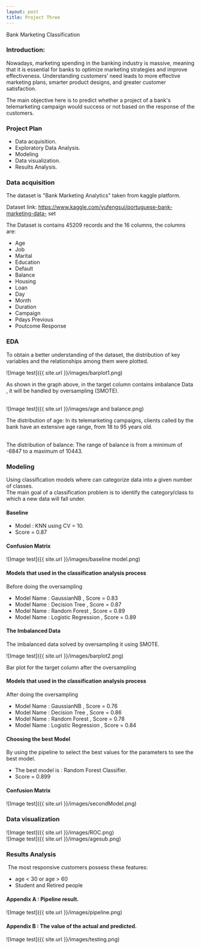 ```yaml
---
layout: post
title: Project Three
---
```

Bank Marketing Classification

### Introduction:

Nowadays, marketing spending in the banking industry is massive, meaning that it is essential for banks to optimize marketing strategies and improve effectiveness. Understanding customers’ need leads to more effective marketing plans, smarter product designs, and greater customer satisfaction. <br>


The main objective here is to predict whether a project of a bank's telemarketing campaign would success or not based on the response of the customers.<br>


### Project Plan

* Data acquisition.
* Exploratory Data Analysis.
* Modeling
* Data visualization.
* Results Analysis.


### Data acquisition

The dataset is "Bank Marketing Analytics" taken from kaggle platform.<br>

Dataset link: https://www.kaggle.com/yufengsui/portuguese-bank-marketing-data- set<br>

The Dataset is contains 45209 records and the 16 columns, the columns are: <br>

* Age
* Job
* Marital
* Education
* Default
* Balance
* Housing
* Loan
* Day
* Month
* Duration
* Campaign
* Pdays Previous
* Poutcome Response

### EDA

To obtain a better understanding of the dataset, the distribution of key variables and the relationships among them were plotted.


![Image test]({{ site.url }}/images/barplot1.png) <br>

As shown in the graph above, in the target column contains imbalance Data , it will be handled by oversampling (SMOTE).<br><br>

![Image test]({{ site.url }}/images/age and balance.png) <br>


The distribution of age: In its telemarketing campaigns, clients called by the bank have an extensive age range, from 18 to 95 years old.<br><br>

The distribution of balance: The range of balance is from a minimum of -6847 to a maximum of 10443.<br>

### Modeling

Using classification models where can categorize data into a given number of classes.<br>
The main goal of a classification problem is to identify the category/class to which a new data will fall under.

#### Baseline

* Model : KNN using CV = 10.
* Score = 0.87

#### Confusion Matrix

![Image test]({{ site.url }}/images/baseline model.png) <br>

#### Models that used in the classification analysis process

Before doing the oversampling <br>


* Model Name : GaussianNB , Score = 0.83
* Model Name : Decision Tree , Score = 0.87
* Model Name : Random Forest , Score = 0.89
* Model Name : Logistic Regression , Score = 0.89

#### The Imbalanced Data

The imbalanced data solved by oversampling it using SMOTE. <br>

![Image test]({{ site.url }}/images/barplot2.png)

Bar plot for the target column after the oversampling

#### Models that used in the classification analysis process

After doing the oversampling <br>


* Model Name : GaussianNB , Score = 0.76
* Model Name : Decision Tree , Score = 0.86
* Model Name : Random Forest , Score = 0.78
* Model Name : Logistic Regression , Score = 0.84

#### Choosing the best Model

By using the pipeline to select the best values for the parameters to see the best model.

* The best model is : Random Forest Classifier.
* Score = 0.899

#### Confusion Matrix

![Image test]({{ site.url }}/images/secondModel.png) <br>


### Data visualization

![Image test]({{ site.url }}/images/ROC.png) <br>
![Image test]({{ site.url }}/images/agesub.png) <br>


### Results Analysis

 The most responsive customers possess these features:<br>

* age < 30 or age > 60
* Student and Retired people

#### Appendix A : Pipeline result.

![Image test]({{ site.url }}/images/pipeline.png) <br>


#### Appendix B : The value of the actual and predicted.

![Image test]({{ site.url }}/images/testing.png) <br>










